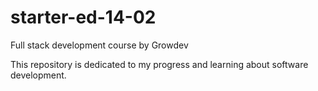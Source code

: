 # starter-ed-14-02 
Full stack development course by Growdev

This repository is dedicated to my progress and learning about software development.
